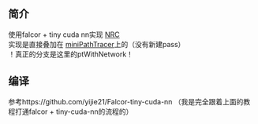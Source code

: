 ## 简介
使用falcor + tiny cuda nn实现 [NRC](https://d1qx31qr3h6wln.cloudfront.net/publications/mueller21realtime.pdf)   
实现是直接叠加在 [miniPathTracer](https://github.com/derkder/FalcorNRC/tree/ptWithNetwork/Source/RenderPasses/MinimalPathTracer)上的（没有新建pass）    
！真正的分支是这里的ptWithNetwork！

## 编译
参考https://github.com/yijie21/Falcor-tiny-cuda-nn
（我是完全跟着上面的教程打通falcor + tiny-cuda-nn的流程的）
